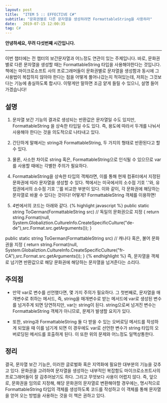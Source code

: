 ```yaml
---
layout: post
title:  "ITEM 5 :: EFFECTIVE C#"
subtitle: "문화권별로 다른 문자열을 생성하려면 FormattableString을 사용하라"
date:   2019-07-15 12:00:35
tag: C#
---
```


**안녕하세요, 무려 다섯번째 시간입니다.**

___

이번 챕터에는 전 챕터의 보간문자열과 어느정도 연관이 있는 주제입니다.
바로, 문화권별로 다른 문자열을 생성할 때는 FormattableString 타입을 사용해야한다는 것입니다.
책에는 마이크로소프트 사의 프로그래머들이 문화권별로 문자열을 생성함과 동시에 그 사용법이 복잡하지 않아야 한다는 점을 어떻게 풀어나갔는지 적혀있는데,
저희는 그것보다는 기능에 충실하도록 합시다.
이렇게만 말하면 조금 얕게 들릴 수 있으니, 설명 들어가겠습니다!


## 설명

1. 문자열 보간 기능의 결과로 생성되는 반환값은 문자열일 수도 있지만, FormattableString 을 상속한 타입일 수도 있다. 즉, 용도에 따라서 두개를 나눠서 사용해야 한다는 것을 의도적으로 나타내고 있다.

2. 간단하게 말해서는 string과 FormattableString, 두 가지의 형태로 반환된다고 할 수 있다.

3. 물론, 사소한 차이로 string 혹은, FormattableString으로 인식될 수 있으므로 var를 사용할 때에는 각별한 주의가 필요하다.

4. FormattableString을 상속한 타입의 객체라면, 이를 통해 현재 컴퓨터에서 지정된 문화권에 따라 문자열을 생성할 수 있다. 책에서는 미국에서의 소수점 기호 '.'와, 유럽권에서의 소수점 기호 ','를 비교한 부분이 있다. 이와 같이, 각 문화권에 해당하는 문자열로 바꿀 수 있다는 것이다! 어떻게? FormattableString 객체를 이용하면!

5. 4번에서의 코드는 아래와 같다.
{% highlight javascript %}
public static string ToGerman(FormattableString src) // 독일의 문화권으로 지정
{
   return string.Format(null,
System.Globaliztion.CultureInfo.CreateSpecificCulture("de-de"),src.Format.src.getArguments());
}

public static string ToGerman(FormattableString src) // 캐나다 혹은, 불어 문화권을 지정
{
   return string.Format(null,
System.Globaliztion.CultureInfo.CreateSpecificCulture("fr-CA"),src.Format.src.getArguments());
}
{% endhighlight %}
즉, 문자열을 객체로 넘기면 반환값으로 해당 문화권에 해당하는 문자열을 넘겨준다는 소리다.

## 주의점

- 만약 var로 변수를 선언했다면, 몇 가지 주의가 필요하다. 그 첫번째로, 문자열을 매개변수로 취하는 메서드, 즉, string을 매개변수로 받는 메서드에 var로 생성된 변수를 넘겨주게 되면 당연하지만, var는 string이 된다. string으로써 넘겨진 변수는 FormattableString 객체가 아니므로, 문제가 발생할 요지가 있다.

- 또한, string과 FormattableString 둘 다 받을 수 있는 오버로딩 메서드를 작성하게 되었을 때 이를 넘기게 되면 이 경우에도 var로 선언한 변수가 string 타입의 오버로딩된 메서드를 호출하게 된다. 이 또한 위의 문제와 어느정도 일맥상통한다.


## 정리

결국, 문자열 보간 기능은, 이러한 글로벌화 혹은 지역화에 필요한 대부분의 기능을 갖추고 있다. 문화권을 고려하여 문자열을 생성하는 내부적인 복잡함도 마이크로소프트사의 프로그래머들이 잘 감추어놨기도 하다. 그리고 무엇보다 사용이 어렵지 않다.
즉, 앞으로, 문화권을 임의로 지정해, 해당 문화권의 문자열로 변환해야할 경우에는, 명시적으로 FormattableString 타입의 객체를 생성하도록 코드를 작성하고 이 객체를 통해 문자열을 얻어 오는 방법을 사용하는 것을 이 책은 권하고 있다.






